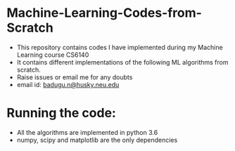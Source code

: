 # Machine-Learning-Codes-from-Scratch

* This repository contains codes I have implemented during my Machine Learning course CS6140
* It contains different implementations of the following ML algorithms from scratch.
* Raise issues or email me for any doubts
* email id: badugu.n@husky.neu.edu

# Running the code:
* All the algorithms are implemented in python 3.6
* numpy, scipy and matplotlib are the only dependencies

